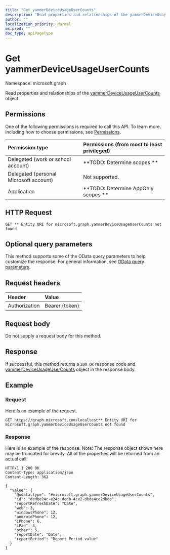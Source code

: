 ```yaml
---
title: "Get yammerDeviceUsageUserCounts"
description: "Read properties and relationships of the yammerDeviceUsageUserCounts object."
author: ""
localization_priority: Normal
ms.prod: ""
doc_type: apiPageType
---
```


# Get yammerDeviceUsageUserCounts

Namespace: microsoft.graph

Read properties and relationships of the [yammerDeviceUsageUserCounts](../resources/yammerdeviceusageusercounts.md) object.

## Permissions
One of the following permissions is required to call this API. To learn more, including how to choose permissions, see [Permissions](/concepts/permissions-reference.md).

|Permission type|Permissions (from most to least privileged)|
|:---|:---|
|Delegated (work or school account)|**TODO: Determine scopes **|
|Delegated (personal Microsoft account)|Not supported.|
|Application|**TODO: Determine AppOnly scopes **|

## HTTP Request
<!-- {
  "blockType": "ignored"
}
-->
``` http
GET ** Entity URI for microsoft.graph.yammerDeviceUsageUserCounts not found
```

## Optional query parameters
This method supports some of the OData query parameters to help customize the response. For general information, see [OData query parameters](/graph/query-parameters).

## Request headers
|Header|Value|
|:---|:---|
|Authorization|Bearer {token}|

## Request body
Do not supply a request body for this method.

## Response
If successful, this method returns a `200 OK` response code and [yammerDeviceUsageUserCounts](../resources/yammerdeviceusageusercounts.md) object in the response body.

## Example

### Request
Here is an example of the request.
<!-- {
  "blockType": "request",
  "name": "get_yammerdeviceusageusercounts"
}
-->
``` http
GET https://graph.microsoft.com/localtest** Entity URI for microsoft.graph.yammerDeviceUsageUserCounts not found
```

### Response
Here is an example of the response. Note: The response object shown here may be truncated for brevity. All of the properties will be returned from an actual call.
<!-- {
  "blockType": "response",
  "truncated": true,
  "@odata.type": "microsoft.graph.yammerDeviceUsageUserCounts"
}
-->
``` http
HTTP/1.1 200 OK
Content-Type: application/json
Content-Length: 362

{
  "value": {
    "@odata.type": "#microsoft.graph.yammerDeviceUsageUserCounts",
    "id": "dedbe24c-e24c-dedb-4ce2-dbde4ce2dbde",
    "reportRefreshDate": "Date",
    "web": 3,
    "windowsPhone": 12,
    "androidPhone": 12,
    "iPhone": 6,
    "iPad": 4,
    "other": 5,
    "reportDate": "Date",
    "reportPeriod": "Report Period value"
  }
}
```

